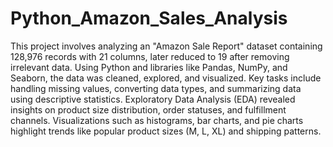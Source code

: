 # Python_Amazon_Sales_Analysis

This project involves analyzing an "Amazon Sale Report" dataset containing 128,976 records with 21 columns, later reduced to 19 after removing irrelevant data. Using Python and libraries like Pandas, NumPy, and Seaborn, the data was cleaned, explored, and visualized. Key tasks include handling missing values, converting data types, and summarizing data using descriptive statistics. Exploratory Data Analysis (EDA) revealed insights on product size distribution, order statuses, and fulfillment channels. Visualizations such as histograms, bar charts, and pie charts highlight trends like popular product sizes (M, L, XL) and shipping patterns.
